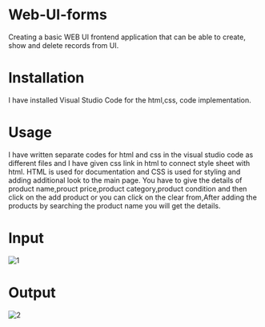# Web-UI-forms
Creating a basic WEB UI frontend  application that can be able to create, show and delete records from  UI.
# Installation
I have installed Visual Studio Code for the html,css, code implementation.
# Usage 
 I have written separate codes for html and css in the visual studio code as different files and I have given css link in html to connect style sheet with html.
 HTML is used for documentation and CSS is used for styling and adding additional look to the main page.
   You have to give the  details of product name,prouct price,product category,product condition and then click on the add product or you can click on the clear from,After adding the products by searching the product name you will get the details.
# Input
![1](https://github.com/Kamalapuramjahnavi/Web-UI-forms/assets/89464329/94219fb2-035a-4aec-a505-f42be8cf5b12)
# Output
![2](https://github.com/Kamalapuramjahnavi/Web-UI-forms/assets/89464329/7c6af743-09d5-4a30-b1cb-4c21b74136de)
